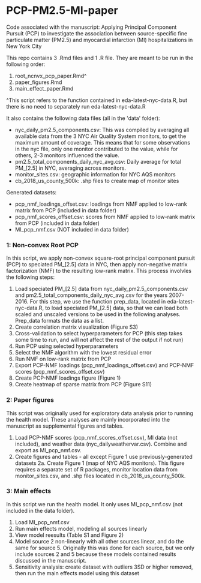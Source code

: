 # PCP-PM2.5-MI-paper
Code associated with the manuscript: Applying Principal Component Pursuit (PCP) to investigate the association between source-specific fine particulate matter (PM2.5) and myocardial infarction (MI) hospitalizations in New York City 

This repo contains 3 .Rmd files and 1 .R file. They are meant to be run in the following order:

1. root_ncnvx_pcp_paper.Rmd^
2. paper_figures.Rmd
3. main_effect_paper.Rmd

^This script refers to the function contained in eda-latest-nyc-data.R, but there is no need to separately run eda-latest-nyc-data.R

It also contains the following data files (all in the 'data' folder):

* nyc_daily_pm2.5_components.csv: This was compiled by averaging all available data from the 3 NYC Air Quality System monitors, to get the maximum amount of coverage. This means that for some observations in the nyc file, only one monitor contributed to the value, while for others, 2-3 monitors influenced the value. 
* pm2.5_total_components_daily_nyc_avg.csv: Daily average for total PM_[2.5] in NYC, averaging across monitors.
* monitor_sites.csv: geographic information for NYC AQS monitors
* cb_2018_us_county_500k: .shp files to create map of monitor sites

Generated datasets:

* pcp_nmf_loadings_offset.csv: loadings from NMF applied to low-rank matrix from PCP (included in data folder)
* pcp_nmf_scores_offset.csv: scores from NMF applied to low-rank matrix from PCP (included in data folder)
* MI_pcp_nmf.csv (NOT included in data folder)

### 1: Non-convex Root PCP
In this script, we apply non-convex square-root principal component pursuit (PCP) to speciated PM_[2.5] data in NYC, then apply non-negative matrix factorization (NMF) to the resulting low-rank matrix. This process involvles the following steps:

1. Load speciated PM_[2.5] data from nyc_daily_pm2.5_components.csv and pm2.5_total_components_daily_nyc_avg.csv for the years 2007-2016. For this step, we use the function prep_data, located in eda-latest-nyc-data.R, to load speciated PM_[2.5] data, so that we can load both scaled and unscaled versions to be used in the following analyses. Prep_data formats the data as a list.
2. Create correlation matrix visualization (Figure S3)
3. Cross-validation to select hyperparameters for PCP (this step takes some time to run, and will not affect the rest of the output if not run)
4. Run PCP using selected hyperparameters
5. Select the NMF algorithm with the lowest residual error
6. Run NMF on low-rank matrix from PCP
7. Export PCP-NMF loadings (pcp_nmf_loadings_offset.csv) and PCP-NMF scores (pcp_nmf_scores_offset.csv)
8. Create PCP-NMF loadings figure (Figure 1)
9. Create heatmap of sparse matrix from PCP (Figure S11)

### 2: Paper figures
This script was originally used for exploratory data analysis prior to running the health model. These analyses are mainly incorporated into the manuscript as supplemental figures and tables.

1. Load PCP-NMF scores (pcp_nmf_scores_offset.csv), MI data (not included), and weather data (nyc_dailyweathervar.csv). Combine and export as MI_pcp_nmf.csv.
2. Create figures and tables - all except Figure 1 use previously-generated datasets
2a. Create Figure 1 (map of NYC AQS monitors). This figure requires a separate set of R packages, monitor location data from monitor_sites.csv, and .shp files located in cb_2018_us_county_500k. 

### 3: Main effects
In this script we run the health model. It only uses MI_pcp_nmf.csv (not included in the data folder).

1. Load MI_pcp_nmf.csv
2. Run main effects model, modeling all sources linearly
3. View model reesults (Table S1 and Figure 2)
4. Model source 2 non-linearly with all other sources linear, and do the same for source 5. Originally this was done for each source, but we only include sources 2 and 5 because these models contained results discussed in the manuscript.
5. Sensitivity analysis: create dataset with outliers 3SD or higher removed, then run the main effects model using this dataset
